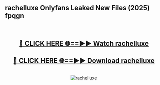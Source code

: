 <h2>rachelluxe Onlyfans Leaked New Files (2025) fpqgn</h2>
<br>
<div align="center">
<h2><a href="https://mediafiles.top/rachelluxe&ref=git" rel="nofollow">🔴 CLICK HERE 🌐==►► Watch rachelluxe</a></h2>
<h2><a href="https://mediafiles.top/rachelluxe&ref=git" rel="nofollow">🔴 CLICK HERE 🌐==►► Download rachelluxe</a></h2>
<br>
<a href="https://mediafiles.top/rachelluxe&ref=git" rel="nofollow" data-target="animated-image.originalLink"><img src="https://i.ibb.co.com/xMMVF88/686577567.gif" alt="rachelluxe" style="max-width: 100%; display: inline-block;" data-target="animated-image.originalImage"></a>
</div>
<br>
<br>